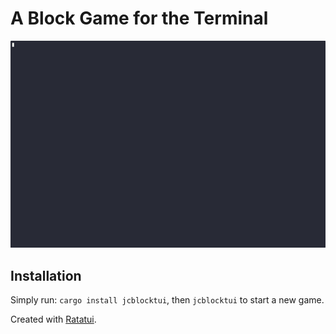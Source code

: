 # A Block Game for the Terminal

![demo](./assets/demo.gif)

## Installation

Simply run: `cargo install jcblocktui`, then `jcblocktui` to start a new game.

Created with [Ratatui].

[Ratatui]: https://ratatui.rs
